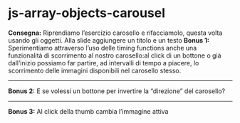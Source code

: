 # js-array-objects-carousel
**Consegna:**
Riprendiamo l’esercizio carosello e rifacciamolo, questa volta usando gli oggetti.
Alla slide aggiungere un titolo e un testo
**Bonus 1:**
Sperimentiamo attraverso l’uso delle timing functions anche una funzionalità di scorrimento al nostro carosello:al click di un bottone o già dall’inizio possiamo far partire, ad intervalli di tempo a piacere, lo scorrimento delle immagini disponibili nel carosello stesso.
****
**Bonus 2:**
E se volessi un bottone per invertire la “direzione” del carosello?
****
**Bonus 3:**
Al click della thumb cambia l’immagine attiva